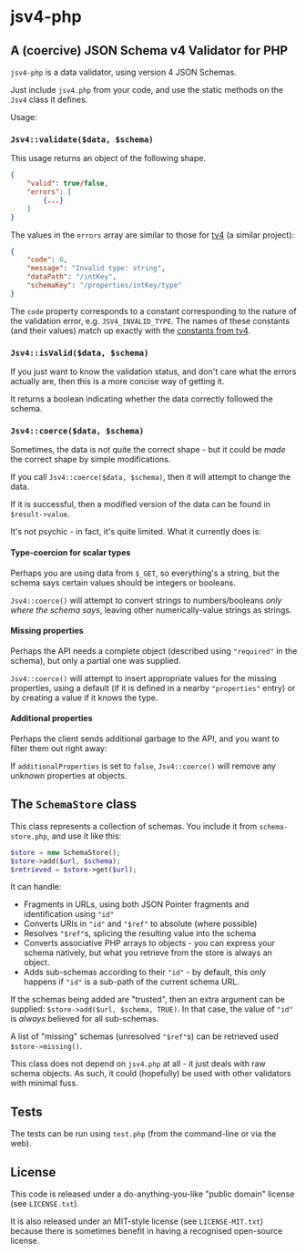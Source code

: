 # jsv4-php

## A (coercive) JSON Schema v4 Validator for PHP

`jsv4-php` is a data validator, using version 4 JSON Schemas.

Just include `jsv4.php` from your code, and use the static methods on the `Jsv4` class it defines.

Usage:

### `Jsv4::validate($data, $schema)`

This usage returns an object of the following shape.
```json
{
    "valid": true/false,
    "errors": [
        {...}
    ]
}
```

The values in the `errors` array are similar to those for [tv4](https://github.com/geraintluff/tv4) (a similar project):

```json
{
    "code": 0,
    "message": "Invalid type: string",
    "dataPath": "/intKey",
    "schemaKey": "/properties/intKey/type"
}
```

The `code` property corresponds to a constant corresponding to the nature of the validation error, e.g. `JSV4_INVALID_TYPE`.  The names of these constants (and their values) match up exactly with the [constants from tv4](https://github.com/geraintluff/tv4/blob/master/source/api.js).

### `Jsv4::isValid($data, $schema)`

If you just want to know the validation status, and don't care what the errors actually are, then this is a more concise way of getting it.

It returns a boolean indicating whether the data correctly followed the schema.

### `Jsv4::coerce($data, $schema)`

Sometimes, the data is not quite the correct shape - but it could be *made* the correct shape by simple modifications.

If you call `Jsv4::coerce($data, $schema)`, then it will attempt to change the data.

If it is successful, then a modified version of the data can be found in `$result->value`.

It's not psychic - in fact, it's quite limited.  What it currently does is:

#### Type-coercion for scalar types

Perhaps you are using data from `$_GET`, so everything's a string, but the schema says certain values should be integers or booleans.

`Jsv4::coerce()` will attempt to convert strings to numbers/booleans *only where the schema says*, leaving other numerically-value strings as strings.

#### Missing properties

Perhaps the API needs a complete object (described using `"required"` in the schema), but only a partial one was supplied.

`Jsv4::coerce()` will attempt to insert appropriate values for the missing properties, using a default (if it is defined in a nearby `"properties"` entry) or by creating a value if it knows the type.

#### Additional properties

Perhaps the client sends additional garbage to the API, and you want to filter them out right away:

If `additionalProperties` is set to `false`, `Jsv4::coerce()` will remove any unknown properties at objects.

## The `SchemaStore` class

This class represents a collection of schemas.  You include it from `schema-store.php`, and use it like this:
```php
$store = new SchemaStore();
$store->add($url, $schema);
$retrieved = $store->get($url);
```

It can handle:

* Fragments in URLs, using both JSON Pointer fragments and identification using `"id"`
* Converts URIs in `"id"` and `"$ref"` to absolute (where possible)
* Resolves `"$ref"`s, splicing the resulting value into the schema
* Converts associative PHP arrays to objects - you can express your schema natively, but what you retrieve from the store is always an object.
* Adds sub-schemas according to their `"id"` - by default, this only happens if `"id"` is a sub-path of the current schema URL.

If the schemas being added are "trusted", then an extra argument can be supplied: `$store->add($url, $schema, TRUE)`.  In that case, the value of `"id"` is *always* believed for all sub-schemas.

A list of "missing" schemas (unresolved `"$ref"`s) can be retrieved used `$store->missing()`.

This class does not depend on `jsv4.php` at all - it just deals with raw schema objects.  As such, it could (hopefully) be used with other validators with minimal fuss.

## Tests

The tests can be run using `test.php` (from the command-line or via the web).

## License

This code is released under a do-anything-you-like "public domain" license (see `LICENSE.txt`).

It is also released under an MIT-style license (see `LICENSE-MIT.txt`) because there is sometimes benefit in having a recognised open-source license.